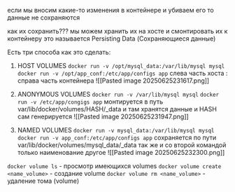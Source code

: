 если мы вносим какие-то изменения в контейнере и убиваем его то данные не сохраняются

как их сохранить???
мы можем хранить их на хосте и смонтировать их к контейнеру
это называется Persisting Data (Сохраняющиеся данные)

Есть три способа как это сделать:
1. HOST VOLUMES
	`docker run -v /opt/mysql_data:/var/lib/mysql mysql`
	`docker run -v /opt/app_conf:/etc/app/configs app`
	 слева часть хоста : справа часть контейнера
	 ![[Pasted image 20250625231617.png]] 
2. ANONYMOUS VOLUMES
	 `docker run -v /var/lib/mysql mysql`
	 `docker run -v /etc/app/congigs app`
	 монтируется в путь var/lib/docker/volumes/HASH/_data и там хранятся данные и HASH сам генерируется
	 ![[Pasted image 20250625231947.png]]
      
3. NAMED VOLUMES
	`docker run -v mysql_data:/var/lib/mysql mysql`
	`docker run -v app_conf:/etc/app/configs app`
	 сохраняется по пути var/lib/docker/volumes/mysql_data/_data
	 так же и со второй командой только наименование другое
	 ![[Pasted image 20250625232300.png]]

`docker volume ls` - просмотр имеющихся volumes
`docker volume create <name_volume>` - создание volume
`docker volume rm <name_volume>` - удаление тома (volume)
